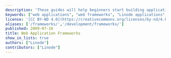 ```yaml
---
description: 'These guides will help beginners start building applications quickly by using popular web application frameworks which provide a structured environment for development.'
keywords: ["web applications", "web frameworks", "Linode applications", "tomcat", "cakephp", "catalyst", "django", "seaside"]
license: '[CC BY-ND 4.0](https://creativecommons.org/licenses/by-nd/4.0)'
aliases: ['/frameworks/','/development/frameworks/']
published: 2009-07-16
title: Web Application Frameworks
show_in_lists: true
authors: ["Linode"]
contributors: ["Linode"]
---
```



